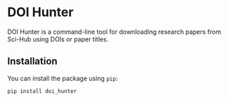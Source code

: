 # DOI Hunter

DOI Hunter is a command-line tool for downloading research papers from Sci-Hub using DOIs or paper titles.

## Installation

You can install the package using `pip`:

```bash
pip install doi_hunter
